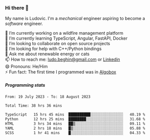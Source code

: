 ### Hi there 👋

My name is Ludovic. I'm a *mechanical* engineer aspiring to become a *software* engineer.

 🔭 I’m currently working on a wildfire management platform<br/>
 🌱 I’m currently learning TypeScript, Angular, FastAPI, Docker<br/>
 👯 I’m looking to collaborate on open source projects<br/>
 🤔 I’m looking for help with C++/Python bindings<br/>
 💬 Ask me about renewable energy or cats<br/>
 📫 How to reach me: ludo.beghin@gmail.com or [Linkedin](https://www.linkedin.com/in/ludovic-beghin/)<br/>
 😄 Pronouns: He/Him<br/>
 ⚡ Fun fact: The first time I programmed was in [Algobox](https://fr.wikipedia.org/wiki/Algobox)<br/>

##### Programming stats
<!--START_SECTION:waka-->

```txt
From: 19 July 2023 - To: 18 August 2023

Total Time: 38 hrs 36 mins

TypeScript   15 hrs 45 mins  ██████████░░░░░░░░░░░░░░░   40.19 %
Python       12 hrs 25 mins  ████████░░░░░░░░░░░░░░░░░   31.68 %
HTML         3 hrs 34 mins   ██▒░░░░░░░░░░░░░░░░░░░░░░   09.11 %
YAML         2 hrs 18 mins   █▒░░░░░░░░░░░░░░░░░░░░░░░   05.88 %
SCSS         1 hr 41 mins    █░░░░░░░░░░░░░░░░░░░░░░░░   04.33 %
```

<!--END_SECTION:waka-->
